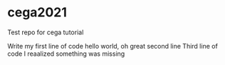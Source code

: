 # cega2021
Test repo for cega tutorial

Write my first line of code hello world, oh great
second line
Third line of code I reaalized something was missing
